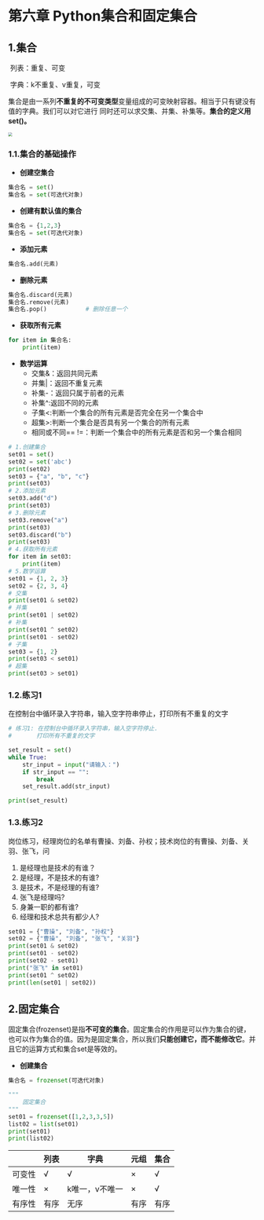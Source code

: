 # 第六章 Python集合和固定集合



## 1.集合

​	列表：重复、可变

​	字典：k不重复、v重复，可变

​	集合是由一系列**不重复的不可变类型**变量组成的可变映射容器。相当于只有键没有值的字典。我们可以对它进行 同时还可以求交集、并集、补集等。**集合的定义用set()。**

<img src="https://gitee.com/zou_tangrui/note-pic/raw/master/img/202404020937968.jpg" style="zoom:50%;" />

### 1.1.集合的基础操作

- **创建空集合**

```python
集合名 = set()
集合名 = set(可迭代对象)
```

- **创建有默认值的集合**

```python
集合名 = {1,2,3}
集合名 = set(可迭代对象)
```

- **添加元素**

```python
集合名.add(元素)
```

- **删除元素**

```python
集合名.discard(元素)
集合名.remove(元素)
集合名.pop()			# 删除任意一个
```

- **获取所有元素**

```python
for item in 集合名:
	print(item)
```

- **数学运算**
  - 交集&：返回共同元素
  - 并集|：返回不重复元素
  - 补集-：返回只属于前者的元素
  - 补集^:返回不同的元素
  - 子集<:判断一个集合的所有元素是否完全在另一个集合中
  - 超集>:判断一个集合是否具有另一个集合的所有元素
  - 相同或不同== !=：判断一个集合中的所有元素是否和另一个集合相同

```python
# 1.创建集合
set01 = set()
set02 = set('abc')
print(set02)
set03 = {"a", "b", "c"}
print(set03)
# 2.添加元素
set03.add("d")
print(set03)
# 3.删除元素
set03.remove("a")
print(set03)
set03.discard("b")
print(set03)
# 4.获取所有元素
for item in set03:
    print(item)
# 5.数学运算
set01 = {1, 2, 3}
set02 = {2, 3, 4}
# 交集
print(set01 & set02)
# 并集
print(set01 | set02)
# 补集
print(set01 ^ set02)
print(set01 - set02)
# 子集
set03 = {1, 2}
print(set03 < set01)
# 超集
print(set03 > set01)
```



### 1.2.练习1

在控制台中循环录入字符串，输入空字符串停止，打印所有不重复的文字

```python
# 练习1: 在控制台中循环录入字符串，输入空字符停止.
#       打印所有不重复的文字

set_result = set()
while True:
    str_input = input("请输入：")
    if str_input == "":
        break
    set_result.add(str_input)

print(set_result)
```



### 1.3.练习2

岗位练习，经理岗位的名单有曹操、刘备、孙权；技术岗位的有曹操、刘备、关羽、张飞，问

1. 是经理也是技术的有谁？
2. 是经理，不是技术的有谁?
3. 是技术，不是经理的有谁?
4. 张飞是经理吗?
5. 身兼一职的都有谁?
6. 经理和技术总共有都少人?

```python
set01 = {"曹操", "刘备", "孙权"}
set02 = {"曹操", "刘备", "张飞", "关羽"}
print(set01 & set02)
print(set01 - set02)
print(set02 - set01)
print("张飞" in set01)
print(set01 ^ set02)
print(len(set01 | set02))
```





## 2.固定集合

​	固定集合(frozenset)是指**不可变的集合**。固定集合的作用是可以作为集合的键，也可以作为集合的值。因为是固定集合，所以我们**只能创建它，而不能修改它**。并且它的运算方式和集合set是等效的。

- **创建集合**

```python
集合名 = frozenset(可迭代对象)
```

```python
"""
    固定集合
"""
set01 = frozenset([1,2,3,3,5])
list02 = list(set01)
print(set01)
print(list02)
```





|        | 列表 | 字典           | 元组 | 集合 |
| ------ | ---- | -------------- | ---- | ---- |
| 可变性 | √    | √              | ×    | √    |
| 唯一性 | ×    | k唯一，v不唯一 | ×    | √    |
| 有序性 | 有序 | 无序           | 有序 | 有序 |